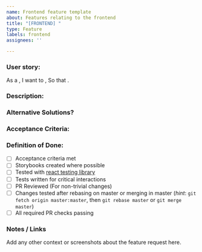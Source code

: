 ```yaml
---
name: Frontend feature template
about: Features relating to the frontend
title: "[FRONTEND] "
type: Feature
labels: frontend
assignees: ''

---
```


### User story:

As a **<user>**,
I want to **<unit of work>**,
So that **<context>**.

### Description:
<!-- A clear and concise description of what you want to happen. -->

### Alternative Solutions?
<!-- A clear and concise description of any alternative solutions or features you've considered. -->

### Acceptance Criteria:
<!-- Define the acceptance criteria for the feature -->

### Definition of Done:

- [ ] Acceptance criteria met
- [ ] Storybooks created where possible
- [ ] Tested with [react testing library](https://testing-library.com/docs/react-testing-library/example-intro)
- [ ] Tests written for critical interactions
- [ ] PR Reviewed (For non-trivial changes)
- [ ] Changes tested after rebasing on master or merging in master (_hint_: `git fetch origin master:master`, then `git rebase master` or `git merge master`)
- [ ] All required PR checks passing

### Notes / Links
Add any other context or screenshots about the feature request here.
